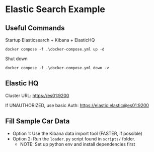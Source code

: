 # Elastic Search Example

## Useful Commands

Startup Elasticsearch + Kibana + ElasticHQ

`docker compose -f .\docker-compose.yml up -d`

Shut down

`docker compose -f .\docker-compose.yml down -v`

## Elastic HQ

Cluster URL: <https://es01:9200>

If UNAUTHORIZED, use basic Auth: <https://elastic:elastic@es01:9200>

## Fill Sample Car Data

- Option 1: Use the Kibana data import tool (FASTER, if possible)
- Option 2: Run the `loader.py` script found in `scripts/` folder.
  - NOTE: Set up python env and install dependencies first
